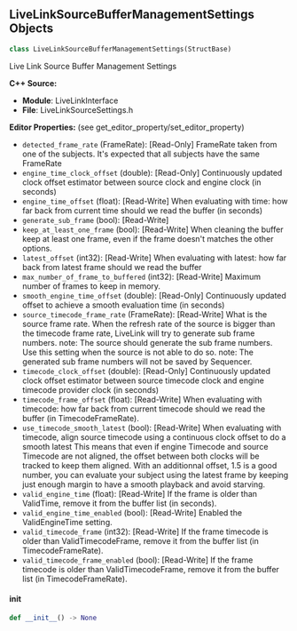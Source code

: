## LiveLinkSourceBufferManagementSettings Objects

```python
class LiveLinkSourceBufferManagementSettings(StructBase)
```

Live Link Source Buffer Management Settings

**C++ Source:**

- **Module**: LiveLinkInterface
- **File**: LiveLinkSourceSettings.h

**Editor Properties:** (see get_editor_property/set_editor_property)

- ``detected_frame_rate`` (FrameRate):  [Read-Only] FrameRate taken from one of the subjects. It's expected that all subjects have the same FrameRate
- ``engine_time_clock_offset`` (double):  [Read-Only] Continuously updated clock offset estimator between source clock and engine clock (in seconds)
- ``engine_time_offset`` (float):  [Read-Write] When evaluating with time: how far back from current time should we read the buffer (in seconds)
- ``generate_sub_frame`` (bool):  [Read-Write]
- ``keep_at_least_one_frame`` (bool):  [Read-Write] When cleaning the buffer keep at least one frame, even if the frame doesn't matches the other options.
- ``latest_offset`` (int32):  [Read-Write] When evaluating with latest: how far back from latest frame should we read the buffer
- ``max_number_of_frame_to_buffered`` (int32):  [Read-Write] Maximum number of frames to keep in memory.
- ``smooth_engine_time_offset`` (double):  [Read-Only] Continuously updated offset to achieve a smooth evaluation time (in seconds)
- ``source_timecode_frame_rate`` (FrameRate):  [Read-Write] What is the source frame rate.
  When the refresh rate of the source is bigger than the timecode frame rate, LiveLink will try to generate sub frame numbers.
  note: The source should generate the sub frame numbers. Use this setting when the source is not able to do so.
  note: The generated sub frame numbers will not be saved by Sequencer.
- ``timecode_clock_offset`` (double):  [Read-Only] Continuously updated clock offset estimator between source timecode clock and engine timecode provider clock (in seconds)
- ``timecode_frame_offset`` (float):  [Read-Write] When evaluating with timecode: how far back from current timecode should we read the buffer (in TimecodeFrameRate).
- ``use_timecode_smooth_latest`` (bool):  [Read-Write] When evaluating with timecode, align source timecode using a continuous clock offset to do a smooth latest
  This means that even if engine Timecode and source Timecode are not aligned, the offset between both clocks
  will be tracked to keep them aligned. With an additionnal offset, 1.5 is a good number, you can evaluate
  your subject using the latest frame by keeping just enough margin to have a smooth playback and avoid starving.
- ``valid_engine_time`` (float):  [Read-Write] If the frame is older than ValidTime, remove it from the buffer list (in seconds).
- ``valid_engine_time_enabled`` (bool):  [Read-Write] Enabled the ValidEngineTime setting.
- ``valid_timecode_frame`` (int32):  [Read-Write] If the frame timecode is older than ValidTimecodeFrame, remove it from the buffer list (in TimecodeFrameRate).
- ``valid_timecode_frame_enabled`` (bool):  [Read-Write] If the frame timecode is older than ValidTimecodeFrame, remove it from the buffer list (in TimecodeFrameRate).

<a id="unreal.LiveLinkSourceBufferManagementSettings.__init__"></a>

#### __init__

```python
def __init__() -> None
```

<a id="unreal.MVVMBlueprintPinId"></a>